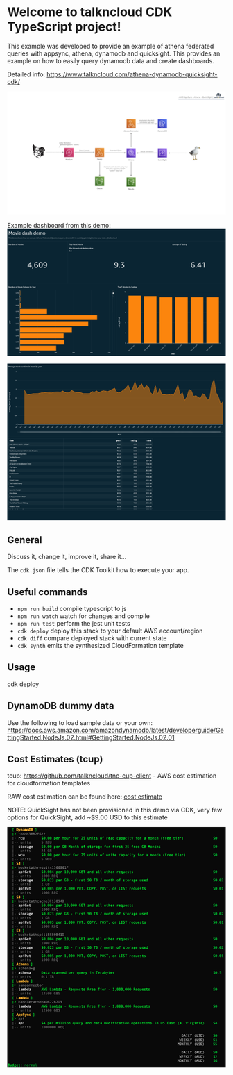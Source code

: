 # Welcome to talkncloud CDK TypeScript project!

This example was developed to provide an example of athena federated queries with appsync, athena, dynamodb and quicksight. This provides an example on how to easily query dynamodb data and create dashboards.

Detailed info: https://www.talkncloud.com/athena-dynamodb-quicksight-cdk/

![](design.jpeg)

Example dashboard from this demo:
![](dashboard.png)

![](dashboard_2.png)

## General
Discuss it, change it, improve it, share it...

The `cdk.json` file tells the CDK Toolkit how to execute your app.

## Useful commands

 * `npm run build`   compile typescript to js
 * `npm run watch`   watch for changes and compile
 * `npm run test`    perform the jest unit tests
 * `cdk deploy`      deploy this stack to your default AWS account/region
 * `cdk diff`        compare deployed stack with current state
 * `cdk synth`       emits the synthesized CloudFormation template

## Usage
cdk deploy

## DynamoDB dummy data
Use the following to load sample data or your own: https://docs.aws.amazon.com/amazondynamodb/latest/developerguide/GettingStarted.NodeJs.02.html#GettingStarted.NodeJs.02.01

## Cost Estimates (tcup)
tcup: https://github.com/talkncloud/tnc-cup-client - AWS cost estimation for cloudformation templates

RAW cost estimation can be found here: [cost estimate](AthenaAppsyncStack.tcup.txt)

NOTE: QuickSight has not been provisioned in this demo via CDK, very few options for QuickSight, add ~$9.00 USD to this estimate

![](cost_estimate.png)